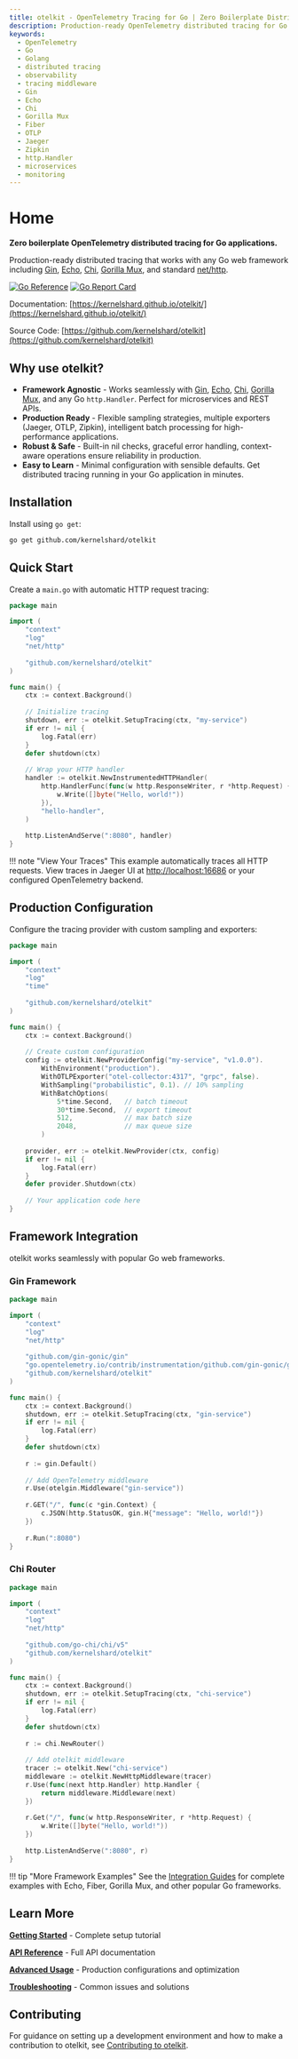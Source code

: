 ```yaml
---
title: otelkit - OpenTelemetry Tracing for Go | Zero Boilerplate Distributed Tracing
description: Production-ready OpenTelemetry distributed tracing for Go applications. Zero boilerplate, works with Gin, Echo, Chi, Gorilla Mux, Fiber, and any http.Handler. Flexible sampling, multiple exporters (Jaeger, OTLP, Zipkin).
keywords: 
  - OpenTelemetry
  - Go
  - Golang
  - distributed tracing
  - observability
  - tracing middleware
  - Gin
  - Echo
  - Chi
  - Gorilla Mux
  - Fiber
  - OTLP
  - Jaeger
  - Zipkin
  - http.Handler
  - microservices
  - monitoring
---
```


# Home

**Zero boilerplate OpenTelemetry distributed tracing for Go applications.**

Production-ready distributed tracing that works with any Go web framework including [Gin](INTEGRATION_GUIDES.md#gin-framework), [Echo](INTEGRATION_GUIDES.md#echo-framework), [Chi](INTEGRATION_GUIDES.md#chi-router), [Gorilla Mux](INTEGRATION_GUIDES.md#gorilla-mux), and standard [net/http](INTEGRATION_GUIDES.md#standard-library-nethttp).

[![Go Reference](https://pkg.go.dev/badge/github.com/kernelshard/otelkit.svg)](https://pkg.go.dev/github.com/kernelshard/otelkit)
[![Go Report Card](https://goreportcard.com/badge/github.com/kernelshard/otelkit)](https://goreportcard.com/report/github.com/kernelshard/otelkit)

Documentation: [https://kernelshard.github.io/otelkit/](https://kernelshard.github.io/otelkit/)

Source Code: [https://github.com/kernelshard/otelkit](https://github.com/kernelshard/otelkit)

## Why use otelkit?

- **Framework Agnostic** - Works seamlessly with [Gin](INTEGRATION_GUIDES.md#gin-framework), [Echo](INTEGRATION_GUIDES.md#echo-framework), [Chi](INTEGRATION_GUIDES.md#chi-router), [Gorilla Mux](INTEGRATION_GUIDES.md#gorilla-mux), and any Go `http.Handler`. Perfect for microservices and REST APIs.
- **Production Ready** - Flexible sampling strategies, multiple exporters (Jaeger, OTLP, Zipkin), intelligent batch processing for high-performance applications.
- **Robust & Safe** - Built-in nil checks, graceful error handling, context-aware operations ensure reliability in production.
- **Easy to Learn** - Minimal configuration with sensible defaults. Get distributed tracing running in your Go application in minutes.

## Installation

Install using `go get`:

```bash
go get github.com/kernelshard/otelkit
```

## Quick Start

Create a `main.go` with automatic HTTP request tracing:

```go
package main

import (
    "context"
    "log"
    "net/http"
    
    "github.com/kernelshard/otelkit"
)

func main() {
    ctx := context.Background()
    
    // Initialize tracing
    shutdown, err := otelkit.SetupTracing(ctx, "my-service")
    if err != nil {
        log.Fatal(err)
    }
    defer shutdown(ctx)
    
    // Wrap your HTTP handler
    handler := otelkit.NewInstrumentedHTTPHandler(
        http.HandlerFunc(func(w http.ResponseWriter, r *http.Request) {
            w.Write([]byte("Hello, world!"))
        }),
        "hello-handler",
    )
    
    http.ListenAndServe(":8080", handler)
}
```

!!! note "View Your Traces"
    This example automatically traces all HTTP requests. View traces in Jaeger UI at [http://localhost:16686](http://localhost:16686) or your configured OpenTelemetry backend.

## Production Configuration

Configure the tracing provider with custom sampling and exporters:

```go
package main

import (
    "context"
    "log"
    "time"
    
    "github.com/kernelshard/otelkit"
)

func main() {
    ctx := context.Background()
    
    // Create custom configuration
    config := otelkit.NewProviderConfig("my-service", "v1.0.0").
        WithEnvironment("production").
        WithOTLPExporter("otel-collector:4317", "grpc", false).
        WithSampling("probabilistic", 0.1). // 10% sampling
        WithBatchOptions(
            5*time.Second,   // batch timeout
            30*time.Second,  // export timeout
            512,             // max batch size
            2048,            // max queue size
        )
    
    provider, err := otelkit.NewProvider(ctx, config)
    if err != nil {
        log.Fatal(err)
    }
    defer provider.Shutdown(ctx)
    
    // Your application code here
}
```

## Framework Integration

otelkit works seamlessly with popular Go web frameworks.

### Gin Framework

```go
package main

import (
    "context"
    "log"
    "net/http"
    
    "github.com/gin-gonic/gin"
    "go.opentelemetry.io/contrib/instrumentation/github.com/gin-gonic/gin/otelgin"
    "github.com/kernelshard/otelkit"
)

func main() {
    ctx := context.Background()
    shutdown, err := otelkit.SetupTracing(ctx, "gin-service")
    if err != nil {
        log.Fatal(err)
    }
    defer shutdown(ctx)
    
    r := gin.Default()
    
    // Add OpenTelemetry middleware
    r.Use(otelgin.Middleware("gin-service"))
    
    r.GET("/", func(c *gin.Context) {
        c.JSON(http.StatusOK, gin.H{"message": "Hello, world!"})
    })
    
    r.Run(":8080")
}
```

### Chi Router

```go
package main

import (
    "context"
    "log"
    "net/http"
    
    "github.com/go-chi/chi/v5"
    "github.com/kernelshard/otelkit"
)

func main() {
    ctx := context.Background()
    shutdown, err := otelkit.SetupTracing(ctx, "chi-service")
    if err != nil {
        log.Fatal(err)
    }
    defer shutdown(ctx)
    
    r := chi.NewRouter()
    
    // Add otelkit middleware
    tracer := otelkit.New("chi-service")
    middleware := otelkit.NewHttpMiddleware(tracer)
    r.Use(func(next http.Handler) http.Handler {
        return middleware.Middleware(next)
    })
    
    r.Get("/", func(w http.ResponseWriter, r *http.Request) {
        w.Write([]byte("Hello, world!"))
    })
    
    http.ListenAndServe(":8080", r)
}
```

!!! tip "More Framework Examples"
    See the [Integration Guides](INTEGRATION_GUIDES.md) for complete examples with Echo, Fiber, Gorilla Mux, and other popular Go frameworks.

## Learn More

**[Getting Started](GETTING_STARTED.md)** - Complete setup tutorial

**[API Reference](API_REFERENCE.md)** - Full API documentation

**[Advanced Usage](ADVANCED_USAGE.md)** - Production configurations and optimization

**[Troubleshooting](TROUBLESHOOTING.md)** - Common issues and solutions

## Contributing


For guidance on setting up a development environment and how to make a contribution to otelkit, see [Contributing to otelkit](https://github.com/kernelshard/otelkit/blob/main/CONTRIBUTING.md).
